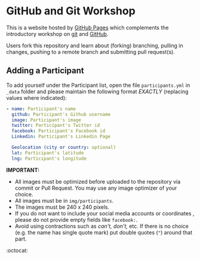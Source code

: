 # GitHub and Git Workshop
This is a website hosted by [GitHub Pages](https://pages.github.com) which complements the introductory workshop on [git](https://git-scm.com/) and [GitHub](https://github.com).

Users fork this repository and learn about (forking) branching, pulling in changes, pushing to a remote branch and submitting pull request(s).

## Adding a Participant
To add yourself under the Participant list, open the file `participants.yml` in `_data` folder and please maintain the following format *EXACTLY* (replacing values where indicated):

```yaml
- name: Participant's name
  github: Participant's Github username
  image: Participant's image
  twitter: Participant's Twitter id
  facebook: Participant's Facebook id
  Linkedin: Participant's Linkedin Page

  Geolocation (city or country: optional)
  lat: Participant's latitude
  lng: Participant's longitude
```
**IMPORTANT:**
- All images must be optimized before uploaded to the repository via commit or Pull Request. You may use any image optimizer of your choice.
- All images must be in `img/participants`.
- The images must be 240 x 240 pixels.
- If you do not want to include your social media accounts or coordinates , please do not provide empty fields like `facebook:`.
- Avoid using contractions such as *can't, don't,* etc. If there is no choice (e.g. the name has single quote mark) put double quotes (`"`) around that part.

:octocat: